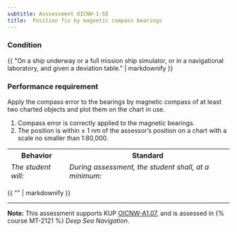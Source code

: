 ```yaml
---
subtitle: Asssessment OICNW-1-5E
title:  Position fix by magnetic compass bearings
---
```




### Condition

{{ "On a ship underway or a full mission ship simulator, or in a navigational laboratory, and given a deviation table." | markdownify }}

### Performance requirement 

<table width='100%' class='Guidelines'>
 <thead>
 <tr>
     <th class='thirty'>Behavior</th>
     <th class='seventy'>Standard</th>
 </tr>
 <tr>
     <td><em>The student will:</em></td>
     <td><em>During assessment, the student shall, at a minimum:</em></td>
 </tr>
 </thead>
 <tbody>


<!--rowstart-->

Apply the compass error to the bearings by magnetic compass of at least two charted objects and plot them on the chart in use.

<!--cellbreak-->

1. Compass error is correctly applied to the magnetic bearings.
2. The position is within ± 1 nm of the assessor’s position on a chart with a scale no smaller than 1:80,000.

<!--rowend-->


 </tbody>
 </table>

{{ "" | markdownify }}


*****

**Note:** This assessment supports KUP [OICNW-A1.07]({{site.baseurl}}/tables/21.html#OICNW-A1.07), and is assessed in  {% course  MT-2121 %}  *Deep Sea Navigation*. 

